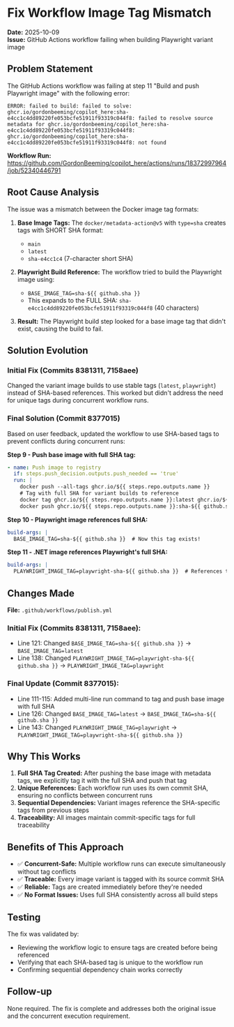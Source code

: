 # Fix Workflow Image Tag Mismatch

**Date:** 2025-10-09  
**Issue:** GitHub Actions workflow failing when building Playwright variant image

## Problem Statement

The GitHub Actions workflow was failing at step 11 "Build and push Playwright image" with the following error:

```
ERROR: failed to build: failed to solve: ghcr.io/gordonbeeming/copilot_here:sha-e4cc1c4dd89220fe053bcfe51911f93319c044f8: failed to resolve source metadata for ghcr.io/gordonbeeming/copilot_here:sha-e4cc1c4dd89220fe053bcfe51911f93319c044f8: ghcr.io/gordonbeeming/copilot_here:sha-e4cc1c4dd89220fe053bcfe51911f93319c044f8: not found
```

**Workflow Run:** https://github.com/GordonBeeming/copilot_here/actions/runs/18372997964/job/52340446791

## Root Cause Analysis

The issue was a mismatch between the Docker image tag formats:

1. **Base Image Tags:** The `docker/metadata-action@v5` with `type=sha` creates tags with SHORT SHA format:
   - `main`
   - `latest`  
   - `sha-e4cc1c4` (7-character short SHA)

2. **Playwright Build Reference:** The workflow tried to build the Playwright image using:
   - `BASE_IMAGE_TAG=sha-${{ github.sha }}` 
   - This expands to the FULL SHA: `sha-e4cc1c4dd89220fe053bcfe51911f93319c044f8` (40 characters)

3. **Result:** The Playwright build step looked for a base image tag that didn't exist, causing the build to fail.

## Solution Evolution

### Initial Fix (Commits 8381311, 7158aee)
Changed the variant image builds to use stable tags (`latest`, `playwright`) instead of SHA-based references. This worked but didn't address the need for unique tags during concurrent workflow runs.

### Final Solution (Commit 8377015)
Based on user feedback, updated the workflow to use SHA-based tags to prevent conflicts during concurrent runs:

**Step 9 - Push base image with full SHA tag:**
```yaml
- name: Push image to registry
  if: steps.push_decision.outputs.push_needed == 'true'
  run: |
    docker push --all-tags ghcr.io/${{ steps.repo.outputs.name }}
    # Tag with full SHA for variant builds to reference
    docker tag ghcr.io/${{ steps.repo.outputs.name }}:latest ghcr.io/${{ steps.repo.outputs.name }}:sha-${{ github.sha }}
    docker push ghcr.io/${{ steps.repo.outputs.name }}:sha-${{ github.sha }}
```

**Step 10 - Playwright image references full SHA:**
```yaml
build-args: |
  BASE_IMAGE_TAG=sha-${{ github.sha }}  # Now this tag exists!
```

**Step 11 - .NET image references Playwright's full SHA:**
```yaml
build-args: |
  PLAYWRIGHT_IMAGE_TAG=playwright-sha-${{ github.sha }}  # References the variant's SHA tag
```

## Changes Made

**File:** `.github/workflows/publish.yml`

### Initial Fix (Commits 8381311, 7158aee):
- Line 121: Changed `BASE_IMAGE_TAG=sha-${{ github.sha }}` → `BASE_IMAGE_TAG=latest`
- Line 138: Changed `PLAYWRIGHT_IMAGE_TAG=playwright-sha-${{ github.sha }}` → `PLAYWRIGHT_IMAGE_TAG=playwright`

### Final Update (Commit 8377015):
- Line 111-115: Added multi-line run command to tag and push base image with full SHA
- Line 126: Changed `BASE_IMAGE_TAG=latest` → `BASE_IMAGE_TAG=sha-${{ github.sha }}`
- Line 143: Changed `PLAYWRIGHT_IMAGE_TAG=playwright` → `PLAYWRIGHT_IMAGE_TAG=playwright-sha-${{ github.sha }}`

## Why This Works

1. **Full SHA Tag Created:** After pushing the base image with metadata tags, we explicitly tag it with the full SHA and push that tag
2. **Unique References:** Each workflow run uses its own commit SHA, ensuring no conflicts between concurrent runs
3. **Sequential Dependencies:** Variant images reference the SHA-specific tags from previous steps
4. **Traceability:** All images maintain commit-specific tags for full traceability

## Benefits of This Approach

- ✅ **Concurrent-Safe:** Multiple workflow runs can execute simultaneously without tag conflicts
- ✅ **Traceable:** Every image variant is tagged with its source commit SHA
- ✅ **Reliable:** Tags are created immediately before they're needed
- ✅ **No Format Issues:** Uses full SHA consistently across all build steps

## Testing

The fix was validated by:
- Reviewing the workflow logic to ensure tags are created before being referenced
- Verifying that each SHA-based tag is unique to the workflow run
- Confirming sequential dependency chain works correctly

## Follow-up

None required. The fix is complete and addresses both the original issue and the concurrent execution requirement.
